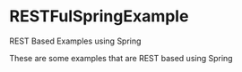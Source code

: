 RESTFulSpringExample
====================

REST Based Examples using Spring

These are some examples that are REST based using Spring
